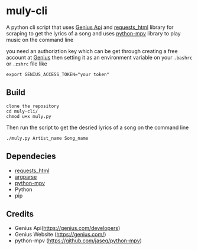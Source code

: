 # muly-cli

A python cli script that uses [Genius Api](https://genius.com/developers) and [requests_html](https://requests-html.kennethreitz.org/) library for scraping to get the lyrics of a song and uses [python-mpv](https://github.com/jaseg/python-mpv) library to play music on the command line


you need an authoriztion key which can be get through creating a free account at [Genius](https://genius.com/) then setting it as an environment variable on your ```.bashrc``` or ```.zshrc``` file like

``````
export GENIUS_ACCESS_TOKEN="your token"

``````

## Build

``````
clone the repository
cd muly-cli/
chmod u+x muly.py

``````

Then run the script to get the desried lyrics of a song on the command line

``````
./muly.py Artist_name Song_name

``````

## Dependecies

* [requests_html](https://requests-html.kennethreitz.org/)
* [argparse](https://requests-html.kennethreitz.org/)
* [python-mpv](https://github.com/jaseg/python-mpv)
* Python 
* pip

## Credits
* Genius Api(https://genius.com/developers)
* Genius Website (https://genius.com/)
* python-mpv (https://github.com/jaseg/python-mpv)
